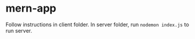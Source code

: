 # mern-app

Follow instructions in client folder.
In server folder, run `nodemon index.js` to run server.
